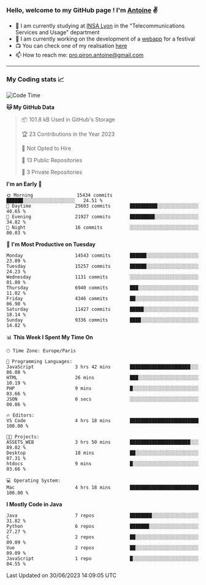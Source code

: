### Hello, welcome to my GitHub page ! I'm [Antoine](https://github.com/AntoinePiron) ✌️

- 🌱 I am currently studying at [INSA Lyon](https://www.insa-lyon.fr) in the "Telecommunications Services and Usage" department
- 🔭 I am currently working on the development of a [webapp](https://github.com/24HeuresINSA/Overbookd) for a festival
- 📺 You can check one of my realisation [here](https://astustc.fr)
- 📫 How to reach me: [pro.piron.antoine@gmail.com](mailto:pro.piron.antoine@gmail.com)

---

### My Coding stats 📈
<!--START_SECTION:waka-->
![Code Time](http://img.shields.io/badge/Code%20Time-164%20hrs%2011%20mins-blue)

**🐱 My GitHub Data** 

> 📦 101.8 kB Used in GitHub's Storage 
 > 
> 🏆 23 Contributions in the Year 2023
 > 
> 🚫 Not Opted to Hire
 > 
> 📜 13 Public Repositories 
 > 
> 🔑 3 Private Repositories 
 > 
**I'm an Early 🐤** 

```text
🌞 Morning                15434 commits       ██████░░░░░░░░░░░░░░░░░░░   24.51 % 
🌆 Daytime                25603 commits       ██████████░░░░░░░░░░░░░░░   40.65 % 
🌃 Evening                21927 commits       █████████░░░░░░░░░░░░░░░░   34.82 % 
🌙 Night                  16 commits          ░░░░░░░░░░░░░░░░░░░░░░░░░   00.03 % 
```
📅 **I'm Most Productive on Tuesday** 

```text
Monday                   14543 commits       ██████░░░░░░░░░░░░░░░░░░░   23.09 % 
Tuesday                  15257 commits       ██████░░░░░░░░░░░░░░░░░░░   24.23 % 
Wednesday                1131 commits        ░░░░░░░░░░░░░░░░░░░░░░░░░   01.80 % 
Thursday                 6940 commits        ███░░░░░░░░░░░░░░░░░░░░░░   11.02 % 
Friday                   4346 commits        ██░░░░░░░░░░░░░░░░░░░░░░░   06.90 % 
Saturday                 11427 commits       █████░░░░░░░░░░░░░░░░░░░░   18.14 % 
Sunday                   9336 commits        ████░░░░░░░░░░░░░░░░░░░░░   14.82 % 
```


📊 **This Week I Spent My Time On** 

```text
🕑︎ Time Zone: Europe/Paris

💬 Programming Languages: 
JavaScript               3 hrs 42 mins       ██████████████████████░░░   86.08 % 
HTML                     26 mins             ███░░░░░░░░░░░░░░░░░░░░░░   10.19 % 
PHP                      9 mins              █░░░░░░░░░░░░░░░░░░░░░░░░   03.66 % 
JSON                     0 secs              ░░░░░░░░░░░░░░░░░░░░░░░░░   00.06 % 

🔥 Editors: 
VS Code                  4 hrs 18 mins       █████████████████████████   100.00 % 

🐱‍💻 Projects: 
ASSETS_WEB               3 hrs 50 mins       ██████████████████████░░░   89.02 % 
Desktop                  18 mins             ██░░░░░░░░░░░░░░░░░░░░░░░   07.31 % 
htdocs                   9 mins              █░░░░░░░░░░░░░░░░░░░░░░░░   03.66 % 

💻 Operating System: 
Mac                      4 hrs 18 mins       █████████████████████████   100.00 % 
```

**I Mostly Code in Java** 

```text
Java                     7 repos             ████████░░░░░░░░░░░░░░░░░   31.82 % 
Python                   6 repos             ███████░░░░░░░░░░░░░░░░░░   27.27 % 
C                        2 repos             ██░░░░░░░░░░░░░░░░░░░░░░░   09.09 % 
Vue                      2 repos             ██░░░░░░░░░░░░░░░░░░░░░░░   09.09 % 
JavaScript               1 repo              █░░░░░░░░░░░░░░░░░░░░░░░░   04.55 % 
```




 Last Updated on 30/06/2023 14:09:05 UTC
<!--END_SECTION:waka-->
